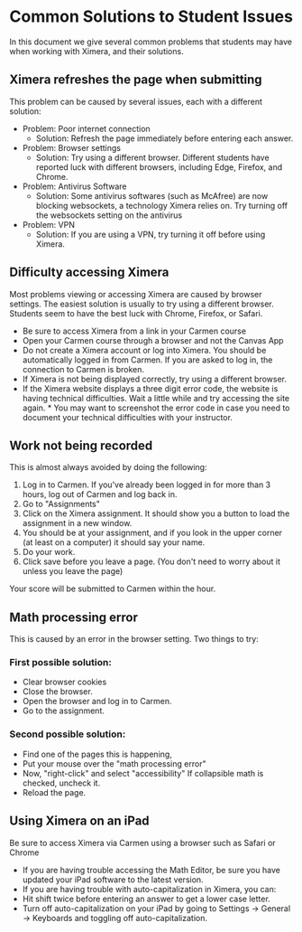 # Common Solutions to Student Issues

In this document we give several common problems that students may have when working with Ximera, and their solutions. 

## Ximera refreshes the page when submitting

This problem can be caused by several issues, each with a different solution:
* Problem: Poor internet connection  
  - Solution: Refresh the page immediately before entering each answer.
* Problem: Browser settings
  - Solution:  Try using a different browser.  Different students have reported luck with different browsers, including Edge, Firefox, and Chrome.
* Problem: Antivirus Software  
  - Solution: Some antivirus softwares (such as McAfree) are now blocking websockets, a technology Ximera relies on.  Try turning off the websockets setting on the antivirus
* Problem: VPN
  - Solution:  If you are using a VPN, try turning it off before using Ximera.

## Difficulty accessing Ximera
Most problems viewing or accessing Ximera are caused by browser settings.  The easiest solution is usually to try using a different browser.  Students seem to have the best luck with Chrome, Firefox, or Safari.
* Be sure to access Ximera from a link in your Carmen course
* Open your Carmen course through a browser and not the Canvas App
* Do not create a Ximera account or log into Ximera.  You should be automatically logged in from Carmen.  If you are asked to log in, the connection to Carmen is broken.
* If Ximera is not being displayed correctly, try using a different browser.
* If the Ximera website displays a three digit error code, the website is having technical difficulties.  Wait a little while and try accessing the site again.  * You may want to screenshot the error code  in case you need to document your technical difficulties with your instructor.  


## Work not being recorded
This is almost always avoided by doing the following:

1. Log in to Carmen. If you've already been logged in for more than 3 hours, log out of Carmen and log back in.
2. Go to "Assignments"
3. Click on the Ximera assignment. It should show you a button to load the assignment in a new window.
4. You should be at your assignment, and if you look in the upper corner (at least on a computer) it should say your name.
5. Do your work.
6. Click save before you leave a page. (You don't need to worry about it unless you leave the page)

Your score will be submitted to Carmen within the hour.

## Math processing error
This is caused by an error in the browser setting. Two things to try:

### First possible solution:
* Clear browser cookies
* Close the browser.
* Open the browser and log in to Carmen.
* Go to the assignment.


### Second possible solution:
* Find one of the pages this is happening, 
* Put your mouse over the "math processing error"
* Now, "right-click" and select "accessibility" If collapsible math is checked, uncheck it.
* Reload the page.

## Using Ximera on an iPad
Be sure to access Ximera via Carmen using a browser such as Safari or Chrome
* If you are having trouble accessing the Math Editor, be sure you have updated your iPad software to the latest version.
* If you are having trouble with auto-capitalization in Ximera, you can:
* Hit shift twice before entering an answer to get a lower case letter.
* Turn off auto-capitalization on your iPad by going to Settings -> General -> Keyboards and toggling off auto-capitalization.
